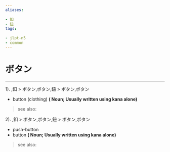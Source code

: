 ```yaml
---
aliases:
    
- 釦
- 鈕
tags:
    
- jlpt-n5
- common
---
```


# ボタン
---
1).
,釦 > ボタン,ボタン,鈕 > ボタン,ボタン

- button (clothing)
**( Noun; Usually written using kana alone)**
> see also: 
            
2).
,釦 > ボタン,ボタン,鈕 > ボタン,ボタン

- push-button
- button
**( Noun; Usually written using kana alone)**
> see also: 
            